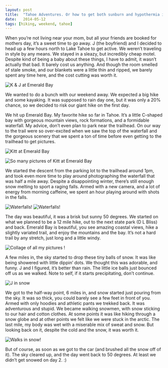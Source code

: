 ```yaml
---
layout: post
title:  "Tahoe Adventures. Or how to get both sunburn and hypothermia in the same day."
date:   2014-05-12
tags: [hiking, weekend, tahoe]
---
```


When you’re not living near your mom, but all your friends are booked for mothers day, it’s a sweet time to go away. J (the boyfriend) and I decided to head up a few hours north to Lake Tahoe to get active. We weren’t traveling in style by any means. We stayed in a sleazy, but incredibly cheap motel. Despite kind of being a baby about these things, I have to admit, it wasn’t actually that bad. It barely cost us anything. And though the room smelled of stale smoke, and our blankets were a little thin and ripped, we barely spent any time here, and the cost cutting was worth it.

![K & J at Emerald Bay](https://lh5.googleusercontent.com/-ALSpo8GhuWg/U3G6BswcjqI/AAAAAAAABAc/yCWLKuDD7_s/w1059-h706-no/kitt-jon-emerald-bay-2.jpg)

We wanted to do a bunch with our weekend away. We expected a big hike and some kayaking. It was supposed to rain day one, but it was only a 20% chance, so we decided to risk our giant hike on the first day.

We hit up Emerald Bay. My favorite hike so far in Tahoe. It’s a little C-shaped bay with gorgeous mountain views, rock formations, and a formidable waterfall. My advice, don’t even plan to park near the trailhead. On our way to the trail were so over-excited when we saw the top of the waterfall and the gorgeous scenery that we spent a ton of time before even getting to the trailhead to get pictures. 

![Kitt at Emerald Bay](https://lh4.googleusercontent.com/-7XMMRnZaJz0/U3G54uBbo0I/AAAAAAAAA_0/_GgdAPETEYA/w1059-h706-no/kitt-emerald-bay.jpg)

![So many pictures of Kitt at Emerald Bay](https://lh4.googleusercontent.com/-vmsdh8wRBns/U3G6CrBx5ZI/AAAAAAAABBM/3cEAwTKPc58/w1059-h706-no/kitt-top-waterfall.jpg)

We started the descent from the parking lot to the trailhead around 1pm, and took even more time to play around photographing the waterfall that was half a mile away. Despite a disappointing winter, there’s still enough snow melting to sport a raging falls. Armed with a new camera, and a lot of energy from morning caffeine, we spent an hour playing around with shots in the falls.


![Waterfalls!](https://lh4.googleusercontent.com/-8FrHiYUeBPU/U3G5ptYPomI/AAAAAAAAA-Y/u5EXIuhmAn4/w1059-h706-no/artsy-waterfall.jpg)
![Waterfalls!](https://lh4.googleusercontent.com/-zaNoDJUZX3o/U3G52VZqqxI/AAAAAAAAA_c/8WB1168HRo8/w477-h716-no/kitt-artsy-waterfall.jpg)

The day was beautiful, it was a brisk but sunny 50 degrees. We started on what we planned to be a 12 mile hike, out to the next state park (D L Bliss) and back. Emerald Bay is beautiful, you see amazing coastal views, hike a slightly variated trail, and enjoy the mountains and the bay. It’s not a hard trail by any stretch, just long and a little windy.

![Collage of all my pictures !](https://lh5.googleusercontent.com/-1E5SI_WcDXc/U3G-1CLYXgI/AAAAAAAABBc/pJtpDINsxqM/w896-h672-no/laketahoecollage.png)

A few miles in, the sky started to drop these tiny balls of snow. It was like being showered with little dippin’ dots. We thought this was adorable, and funny. J and I figured, it’s better than rain. The little ice balls just bounced off us as we walked. Note to self, if it starts precipitating, don’t continue.

![J in snow](https://lh6.googleusercontent.com/-ZRAe8SbZ74I/U3G_Tc2YPVI/AAAAAAAABB4/hUXa0Y1tXlk/w504-h672-no/2014-05-10+16.16.14.jpg)

We got to the half-way point, 6 miles in, and snow started just pouring from the sky. It was so thick, you could barely see a few feet in front of you. Armed with only hoodies and athletic pants we trekked back. It was adventurous and stupid. We became walking snowmen, with snow sticking to our hair and cotton clothes. At some points it was like hiking through a snow globe and at other points we felt like we were stuck in the arctic.  The last mile, my body was wet with a miserable mix of sweat and snow. But looking back on it, despite the cold and the snow, it was worth it. 

![Walks in snow!](https://lh6.googleusercontent.com/-ZaVky7eMOKI/U3G_T3_8wiI/AAAAAAAABB8/6YjDIrkLo40/w504-h672-no/2014-05-10+16.14.23.jpg)

But of course, as soon as we got to the car (and brushed all the snow off of it). The sky cleared up, and the day went back to 50 degrees. At least we didn’t get snowed on day 2. :)

